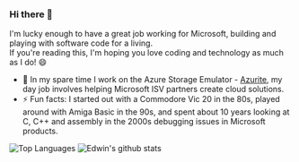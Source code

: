 ### Hi there 👋

I'm lucky enough to have a great job working for Microsoft, building and playing with software code for a living.  
If you're reading this, I'm hoping you love coding and technology as much as I do! 😄

- 🔭 In my spare time I work on the Azure Storage Emulator - [Azurite](https://github.com/azure/azurite), my day job involves helping Microsoft ISV partners create cloud solutions.
- ⚡ Fun facts: I started out with a Commodore Vic 20 in the 80s, played around with Amiga Basic in the 90s, and spent about 10 years looking at C, C++ and assembly in the 2000s debugging issues in Microsoft products. 

![Top Languages](https://github-readme-stats.vercel.app/api/top-langs/?username=edwin-huber&hide=html&exclude_repo=edwin-huber.github.io,barra-parking,edwin-huber.github.io.hugo)
![Edwin's github stats](https://github-readme-stats.vercel.app/api?username=edwin-huber&show_icons=true&count_private=true&line_height=40)
